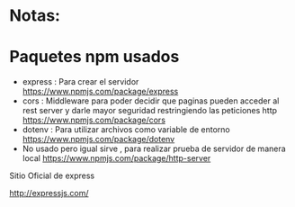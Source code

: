 # Notas:


# Paquetes npm usados

+ express : Para crear el servidor https://www.npmjs.com/package/express
+ cors : Middleware para poder decidir que paginas pueden acceder al rest server y darle mayor seguridad restringiendo las peticiones http  https://www.npmjs.com/package/cors
+ dotenv : Para utilizar archivos como variable de entorno https://www.npmjs.com/package/dotenv
+ No usado pero igual sirve , para realizar prueba de servidor de manera local https://www.npmjs.com/package/http-server


Sitio Oficial de express 

http://expressjs.com/

